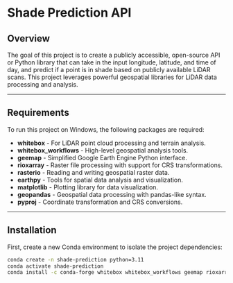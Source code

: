 # Shade Prediction API

## Overview
The goal of this project is to create a publicly accessible, open-source API or Python library that can take in the input longitude, latitude, and time of day, and predict if a point is in shade based on publicly available LiDAR scans. This project leverages powerful geospatial libraries for LiDAR data processing and analysis.

---

## Requirements
To run this project on Windows, the following packages are required:

- **whitebox** - For LiDAR point cloud processing and terrain analysis.  
- **whitebox_workflows** - High-level geospatial analysis tools.  
- **geemap** - Simplified Google Earth Engine Python interface.  
- **rioxarray** - Raster file processing with support for CRS transformations.  
- **rasterio** - Reading and writing geospatial raster data.  
- **earthpy** - Tools for spatial data analysis and visualization.  
- **matplotlib** - Plotting library for data visualization.  
- **geopandas** - Geospatial data processing with pandas-like syntax.  
- **pyproj** - Coordinate transformation and CRS conversions.  

---

## Installation
First, create a new Conda environment to isolate the project dependencies:

```bash
conda create -n shade-prediction python=3.11
conda activate shade-prediction
conda install -c conda-forge whitebox whitebox_workflows geemap rioxarray rasterio earthpy matplotlib geopandas pyproj
